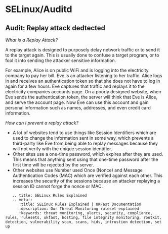 # SELinux/Auditd

## Audit: Replay attack dedtected

*What is a Replay Attack?*


A replay attack is designed to purposely delay network traffic or to send it to the target again. This is usually done to confuse a target program, or to fool it into sending the attacker sensitive information.

For example, Alice is on public WiFi and is logging into the electricity company to pay her bill. Eve is an attacker listening to her traffic. Alice logs in and receives an authentication token so that she does not have to log in again for a few hours. Eve captures that traffic and replays it to the electricity companies accounts page. On a poorly designed website, when Eve sends the authentication token, the server will think that Eve is Alice, and serve the account page. Now Eve can use this account and gain personal information such as names, addresses, and even credit card information.

*How can I prevent a replay attack?*


* A lot of websites tend to use things like Session Identifiers which are used to change the information sent in some way, which prevents a third-party like Eve from being able to replay messages because they will not verify with the unique session identifier.
* Other sites use a one-time password, which expires after they are used. This means that anything sent using that one-time password after the first time will be rejected by the server.
* Other websites use Number used Once (Nonce) and Message Authentication Codes (MAC) which are verified against each other. This increases the security of the sessions because an attacker replaying a session ID cannot forge the nonce or MAC.

```eval_rst
   .. title: SELinux Rules Explained
   .. meta::
      :title: SELinux Rules Explained | UKFast Documentation
      :description: Our Threat Monitoring ruleset explained
      :keywords: threat monitoring, alerts, security, compliance, rules, rulesets, ukfast, hosting, file integrity monitoring, rootkit, detection, vulnerability scan, scans, hids, intrustion detection, set up
```